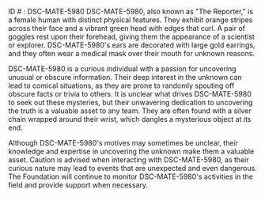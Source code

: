 ID # : DSC-MATE-5980
DSC-MATE-5980, also known as "The Reporter," is a female human with distinct physical features. They exhibit orange stripes across their face and a vibrant green head with edges that curl. A pair of goggles rest upon their forehead, giving them the appearance of a scientist or explorer. DSC-MATE-5980's ears are decorated with large gold earrings, and they often wear a medical mask over their mouth for unknown reasons. 

DSC-MATE-5980 is a curious individual with a passion for uncovering unusual or obscure information. Their deep interest in the unknown can lead to comical situations, as they are prone to randomly spouting off obscure facts or trivia to others. It is unclear what drives DSC-MATE-5980 to seek out these mysteries, but their unwavering dedication to uncovering the truth is a valuable asset to any team. They are often found with a silver chain wrapped around their wrist, which dangles a mysterious object at its end.

Although DSC-MATE-5980's motives may sometimes be unclear, their knowledge and expertise in uncovering the unknown make them a valuable asset. Caution is advised when interacting with DSC-MATE-5980, as their curious nature may lead to events that are unexpected and even dangerous. The Foundation will continue to monitor DSC-MATE-5980's activities in the field and provide support when necessary.